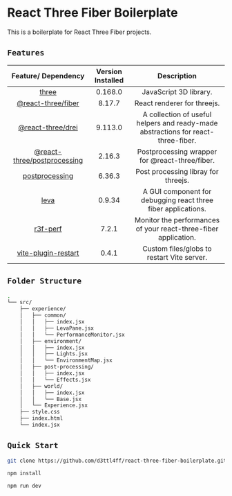 # React Three Fiber Boilerplate

This is a boilerplate for React Three Fiber projects.

## `Features`

|                              Feature/ Dependency                              | Version Installed |                                    Description                                    |
| :---------------------------------------------------------------------------: | :---------------: | :-------------------------------------------------------------------------------: |
|                 [three](https://www.npmjs.com/package/three)                  |      0.168.0      |                              JavaScript 3D library.                               |
|       [@react-three/fiber](https://github.com/pmndrs/react-three-fiber)       |      8.17.7       |                            React renderer for threejs.                            |
|              [@react-three/drei](https://github.com/pmndrs/drei)              |      9.113.0      | A collection of useful helpers and ready-made abstractions for react-three-fiber. |
| [@react-three/postprocessing](https://github.com/pmndrs/react-postprocessing) |      2.16.3       |                  Postprocessing wrapper for @react-three/fiber.                   |
|             [postprocessing](https://www.npmjs.com/package/three)             |      6.36.3       |                        Post processing libray for threejs.                        |
|                    [leva](https://github.com/pmndrs/leva)                     |      0.9.34       |           A GUI component for debugging react three fiber applications.           |
|               [r3f-perf](https://github.com/utsuboco/r3f-perf)                |       7.2.1       |          Monitor the performances of your react-three-fiber application.          |
|   [vite-plugin-restart](https://www.npmjs.com/package/vite-plugin-restart)    |       0.4.1       |                    Custom files/globs to restart Vite server.                     |

## `Folder Structure`

```bash
.
└── src/
    ├── experience/
    │   ├── common/
    │   │   ├── index.jsx
    │   │   ├── LevaPane.jsx
    │   │   └── PerformanceMonitor.jsx
    │   ├── environment/
    │   │   ├── index.jsx
    │   │   ├── Lights.jsx
    │   │   └── EnvironmentMap.jsx
    │   ├── post-processing/
    │   │   ├── index.jsx
    │   │   └── Effects.jsx
    │   ├── world/
    │   │   ├── index.jsx
    │   │   └── Base.jsx
    │   └── Experience.jsx
    ├── style.css
    ├── index.html
    └── index.jsx
```

## `Quick Start`

```bash
git clone https://github.com/d3ttl4ff/react-three-fiber-boilerplate.git
```

```bash
npm install
```

```bash
npm run dev
```
